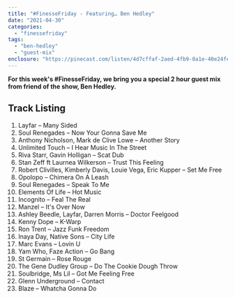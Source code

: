 ```yaml
---
title: "#FinesseFriday - Featuring… Ben Hedley"
date: "2021-04-30"
categories: 
  - "finessefriday"
tags: 
  - "ben-hedley"
  - "guest-mix"
enclosure: "https://pinecast.com/listen/4d7cffaf-2aed-4fb9-8a1e-40e24fee4cb3.mp3 297329498 audio/mpeg "
---
```


**For this week's #FinesseFriday, we bring you a special 2 hour guest mix from friend of the show, Ben Hedley.**

## Track Listing

1. Layfar – Many Sided
2. Soul Renegades – Now Your Gonna Save Me
3. Anthony Nicholson, Mark de Clive Lowe – Another Story
4. Unlimited Touch – I Hear Music In The Street
5. Riva Starr, Gavin Holligan – Scat Dub
6. Stan Zeff ft Laurnea Wilkerson – Trust This Feeling
7. Robert Clivilles, Kimberly Davis, Louie Vega, Eric Kupper – Set Me Free
8. Opolopo – Chimera On A Leash
9. Soul Renegades – Speak To Me
10. Elements Of Life – Hot Music
11. Incognito – Feal The Real
12. Manzel – It's Over Now
13. Ashley Beedle, Layfar, Darren Morris – Doctor Feelgood
14. Kenny Dope – K-Warp
15. Ron Trent – Jazz Funk Freedom
16. Inaya Day, Native Sons – City Life
17. Marc Evans – Lovin U
18. Yam Who, Faze Action – Go Bang
19. St Germain – Rose Rouge
20. The Gene Dudley Group – Do The Cookie Dough Throw
21. Soulbridge, Ms Lil – Got Me Feeling Free
22. Glenn Underground – Contact
23. Blaze – Whatcha Gonna Do
